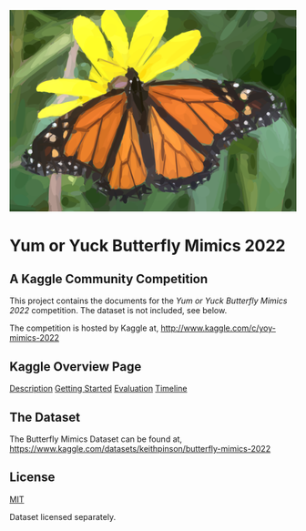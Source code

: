 ![Illustration of Monarch on daisy](DocResources/monarch_on_daisy-600.png)

# Yum or Yuck Butterfly Mimics 2022

## A Kaggle Community Competition

This project contains the documents for the *Yum or Yuck 
Butterfly Mimics 2022* competition. The dataset is not
included, see below. 

The competition is hosted by Kaggle at, 
http://www.kaggle.com/c/yoy-mimics-2022

## Kaggle Overview Page

[Description](kaggle-overview-description.md)
[Getting Started](kaggle-overview-gettingstarted.md)
[Evaluation](kaggle-overview-evaluation.md)
[Timeline](kaggle-overview-timeline.md)

## The Dataset

The Butterfly Mimics Dataset can be found at,
https://www.kaggle.com/datasets/keithpinson/butterfly-mimics-2022

## License

[MIT](./LICENSE)

Dataset licensed separately.